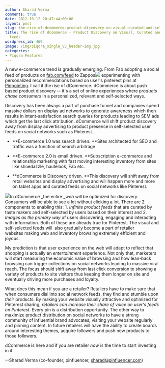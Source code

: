 ```yaml
---
author: Sharad Verma
comments: true
date: 2012-10-12 20:47:44+00:00
layout: post
slug: the-rise-of-dcommerce-product-discovery-on-visual-curated-and-self-selected-feeds
title: The rise of dCommerce - Product Discovery on Visual, Curated and Self-selected
  feeds
wordpress_id: 469
image: /img/piqora_single_v3_header-img.jpg
categories:
- Piqora Features
---
```


A new e-commerce trend is gradually emerging. From Fab adopting a social feed of products on [fab.com/feed](http://fab.com/feed) to Zappos[![](http://blog.pinfluencer.com/wp-content/uploads/2012/10/fab-social-300x164.png)](http://fab.com/feed) experimenting with personalized recommendations based on user's pinterest pins at [Pinpointing](http://pinpointing.apps.zappos.com/). I call it the rise of dCommerce. dCommerce is about push based product discovery -- it's a set of online experiences where _products chase consumers_ in a personalized, relevant and self-selected ways.<!-- more -->

Discovery has been always a part of purchase funnel and companies spend massive dollars on display ad networks to generate awareness which then results in intent-satisfaction search queries for products leading to SEM ads which get the last click attribution. dCommerce will shift product discovery away from display advertising to product presence in self-selected user feeds on social networks such as Pinterest.



	
  * **E-commerce 1.0 was search driven. **Sites architected for SEO and traffic was a function of search arbitrage

	
  * **E-commerce 2.0 is email driven. **Subscription e-commerce and relationship marketing with fast moving interesting inventory from sites like shoedazzle, hautelook, Fab etc.

	
  * **dCommerce is Discovery driven. **This discovery will shift away from retail websites and display advertising and will happen more and more on tablet apps and curated feeds on social networks like Pinterest.


[![](http://blog.pinfluencer.com/wp-content/uploads/2012/10/pinterest-feed1-300x266.png)](http://pinterest.com)In dCommerce _the entire __web_ will be optimized for discovery. Consumers will be able to see a lot without clicking a lot. There are 2 components to enabling this: 1. _Infinite product feeds_ that are curated by taste makers and self-selected by users based on their interest and 2. _Images as the primary way_ of users discovering, engaging and interacting with information. Both of these are already true for Pinterest. The visual and self-selected feeds will  also gradually become a part of retailer websites making web and inventory browsing extremely efficient and joyous.

My prediction is that user experience on the web will adapt to reflect that shopping is actually an _entertainment_ experience. Not only that, marketers will start measuring the economic value of browsing and how lean-back browsing can trigger collections on social networks leading to massive viral reach. The focus should shift away from last click conversion to showing a variety of products to site visitors thus keeping them longer on site and eventually driving more purchases and loyalty.

What does this mean if you are a retailer? Retailers have to make sure that when consumers dial into social network feeds, they find and stumble upon _their_ products. By making your website visually attractive and optimized for Pinterest sharing, _retailers can increase their share of voice on user's feeds on Pinterest_. Every pin is a distribution opportunity. The other way to maximize product distribution on social networks to have a strong community of influential brand advocates, visiting your website regularly and pinning content. In future retailers will have the ability to create boards around interesting themes, acquire followers and push new products to those followers.

dCommerce is here and if you are retailer _now_ is the time to start investing in it.

--Sharad Verma (co-founder, pinfluencer, sharad@pinfluencer.com)
